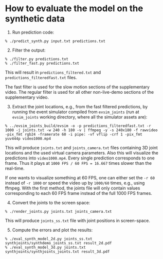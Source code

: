 # How to evaluate the model on the synthetic data

1. Run prediction code:
```
% ./predict_synth.py input.txt predictions.txt
```

2. Filter the output:
```
% ./filter.py predictions.txt
% ./filter_fast.py predictions.txt
```

This will result in `predictions_filtered.txt` and `predictions_filteredfast.txt` files.

The fast filter is used for the slow motion sections of the supplementary video.
The regular filter is used for all other non-live-demo sections of the supplementary video.

3. Extract the joint locations, e.g., from the fast filtered predictions, by running the event simulator compiled from `evsim_joints` (run at `evsim_joints` working directory, where all the simulator assets are):
```
% ../evsim_joints_build/evsim -o -p predictions_filteredfast.txt -r 1000 -j joints.txt -w 240 -h 180 -v | ffmpeg -y -s 240x180 -f rawvideo -pix_fmt rgb24 -framerate 60 -i pipe: -vf vflip -crf 1 -pix_fmt yuv444p video1000.mp4
```
This will produce `joints.txt` and `joints_camera.txt` files containing 3D joint locations and the used virtual camera parameters. Also this will visualize the predictions into `video1000.mp4`. Every single prediction corresponds to one frame. Thus it plays at `1000 FPS / 60 FPS = 16.667` times slower than the real-time. 

If one wants to visualize something at 60 FPS, one can either set the `-r 60` instead of `-r 1000` or speed the video up by `1000/60` times, e.g., using ffmpeg. With the first method, the joints file will only contain values corresponding to each 60 FPS frame instead of the full 1000 FPS frames.

4. Convert the joints to the screen space:
```
% ./render_joints.py joints.txt joints_camera.txt
```

This will produce `joints_ss.txt` file with joint positions in screen-space.

5. Compute the errors and plot the results:
```
% ./eval_synth_model_2d.py joints_ss.txt synthjoints/synthdemo_joints_ss.txt result_2d.pdf
% ./eval_synth_model_3d.py joints.txt synthjoints/synthjoints_joints.txt result_3d.pdf
```
